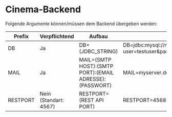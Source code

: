 # Cinema-Backend
Folgende Argumente können/müssen dem Backend übergeben werden:

| Prefix   | Verpflichtend         | Aufbau                                                  | Beispiel                                                                                              |
|----------|-----------------------|---------------------------------------------------------|-------------------------------------------------------------------------------------------------------|
| DB       | Ja                    | DB=(JDBC_STRING)                                        | DB=jdbc:mysql://myserver.de:3306/cinema?user=testuser&password=123456789&serverTimezone=Europe/Berlin |
| MAIL     | Ja                    | MAIL=(SMTP HOST):(SMTP PORT):(EMAIL ADRESSE):(PASSWORT) | MAIL=myserver.de:25:test@myserver.de:123456789                                                        |
| RESTPORT | Nein (Standart: 4567) | RESTPORT=(REST API PORT)                                | RESTPORT=4568                                                                                         |
